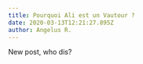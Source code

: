 ```yaml
---
title: Pourquoi Ali est un Vautour ?
date: 2020-03-13T12:21:27.895Z
author: Angelus R.
---
```

New post, who dis?